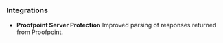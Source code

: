 
### Integrations
- __Proofpoint Server Protection__
Improved parsing of responses returned from Proofpoint.
